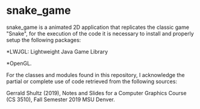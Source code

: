 # snake_game
snake_game is a animated 2D application that replicates the classic game "Snake", for the execution of the code it is necessary to install and properly setup the following packages:

*LWJGL: Lightweight Java Game Library

*OpenGL.

For the classes and modules found in this repository, I acknowledge the partial or complete use of code retrieved from the following sources:

Gerrald Shultz (2019), Notes and Slides for a Computer Graphics Course (CS 3510), Fall Semester 2019 MSU Denver.
